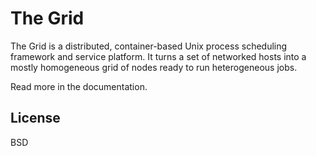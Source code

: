 # The Grid

The Grid is a distributed, container-based Unix process scheduling framework and service platform. It turns a set of networked hosts into a mostly homogeneous grid of nodes ready to run heterogeneous jobs.

Read more in the documentation.

## License

BSD